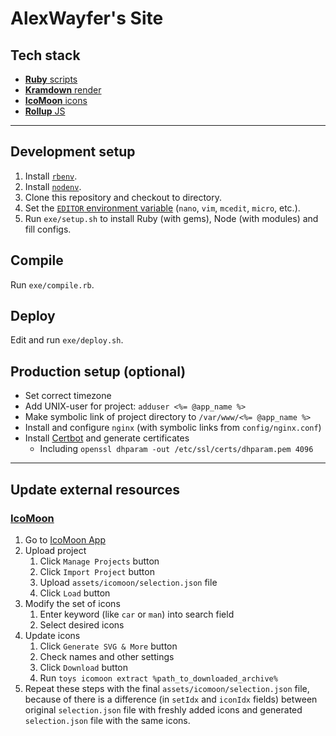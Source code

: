 # AlexWayfer's Site

## Tech stack

*   [**Ruby** scripts](https://www.ruby-lang.org/)
*   [**Kramdown** render](https://kramdown.gettalong.org/)
*   [**IcoMoon** icons](https://icomoon.io/)
*   [**Rollup** JS](https://rollupjs.org/)

-----

## Development setup

1.  Install [`rbenv`](https://github.com/rbenv/rbenv).
2.  Install [`nodenv`](https://github.com/nodenv/nodenv).
3.  Clone this repository and checkout to directory.
4.  Set the [`EDITOR` environment variable][1] (`nano`, `vim`, `mcedit`, `micro`, etc.).
5.  Run `exe/setup.sh` to install Ruby (with gems), Node (with modules) and fill configs.

[1]: https://en.wikibooks.org/wiki/Guide_to_Unix/Environment_Variables#EDITOR

## Compile

Run `exe/compile.rb`.

## Deploy

Edit and run `exe/deploy.sh`.

## Production setup (optional)

*   Set correct timezone
*   Add UNIX-user for project: `adduser <%= @app_name %>`
*   Make symbolic link of project directory to `/var/www/<%= @app_name %>`
*   Install and configure `nginx` (with symbolic links from `config/nginx.conf`)
*   Install [Certbot](https://certbot.eff.org/) and generate certificates
    *   Including `openssl dhparam -out /etc/ssl/certs/dhparam.pem 4096`

-----

## Update external resources

### [IcoMoon](https://icomoon.io/)

1.  Go to [IcoMoon App](https://icomoon.io/app/)
2.  Upload project
    1.  Click `Manage Projects` button
    2.  Click `Import Project` button
    3.  Upload `assets/icomoon/selection.json` file
    4.  Click `Load` button
3.  Modify the set of icons
    1.  Enter keyword (like `car` or `man`) into search field
    2.  Select desired icons
4.  Update icons
    1.  Click `Generate SVG & More` button
    2.  Check names and other settings
    3.  Click `Download` button
    4.  Run `toys icomoon extract %path_to_downloaded_archive%`
5.  Repeat these steps with the final `assets/icomoon/selection.json` file,
    because of there is a difference (in `setIdx` and `iconIdx` fields) between
    original `selection.json` file with freshly added icons and
    generated `selection.json` file with the same icons.
